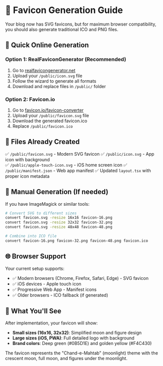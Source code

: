 # 🎨 Favicon Generation Guide

Your blog now has SVG favicons, but for maximum browser compatibility, you should also generate traditional ICO and PNG files.

## 🚀 Quick Online Generation

### Option 1: RealFaviconGenerator (Recommended)
1. Go to [realfavicongenerator.net](https://realfavicongenerator.net/)
2. Upload your `/public/icon.svg` file
3. Follow the wizard to generate all formats
4. Download and replace files in `/public/` folder

### Option 2: Favicon.io
1. Go to [favicon.io/favicon-converter](https://favicon.io/favicon-converter/)
2. Upload your `/public/favicon.svg` file
3. Download the generated favicon.ico
4. Replace `/public/favicon.ico`

## 📁 Files Already Created

✅ `/public/favicon.svg` - Modern SVG favicon
✅ `/public/icon.svg` - App icon with background  
✅ `/public/apple-touch-icon.svg` - iOS home screen icon
✅ `/public/manifest.json` - Web app manifest
✅ Updated `layout.tsx` with proper icon metadata

## 🔧 Manual Generation (If needed)

If you have ImageMagick or similar tools:

```bash
# Convert SVG to different sizes
convert favicon.svg -resize 16x16 favicon-16.png
convert favicon.svg -resize 32x32 favicon-32.png
convert favicon.svg -resize 48x48 favicon-48.png

# Combine into ICO file
convert favicon-16.png favicon-32.png favicon-48.png favicon.ico
```

## 🌐 Browser Support

Your current setup supports:
- ✅ Modern browsers (Chrome, Firefox, Safari, Edge) - SVG favicon
- ✅ iOS devices - Apple touch icon
- ✅ Progressive Web App - Manifest icons
- ✅ Older browsers - ICO fallback (if generated)

## 🎯 What You'll See

After implementation, your favicon will show:
- **Small sizes (16x16, 32x32)**: Simplified moon and figure design
- **Large sizes (iOS, PWA)**: Full detailed logo with background
- **Brand colors**: Deep green (#0B5D1E) and golden yellow (#F4C430)

The favicon represents the "Chand-e-Mahtab" (moonlight) theme with the crescent moon, full moon, and figures under the moonlight.
